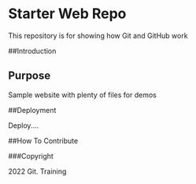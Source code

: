 # Starter Web Repo

This repository is for showing how Git and GitHub work

##Introduction

## Purpose

Sample website with plenty of files for demos

##Deployment

Deploy....

##How To Contribute

###Copyright

2022 Git. Training
